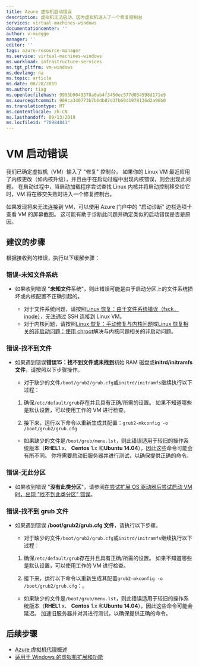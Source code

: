 ```yaml
---
title: Azure 虚拟机启动错误
description: 虚拟机无法启动，因为虚拟机进入了一个修复控制台
services: virtual-machines-windows
documentationcenter: ''
author: v-miegge
manager: ''
editor: ''
tags: azure-resource-manager
ms.service: virtual-machines-windows
ms.workload: infrastructure-services
ms.tgt_pltfrm: vm-windows
ms.devlang: na
ms.topic: article
ms.date: 08/28/2019
ms.author: tiag
ms.openlocfilehash: 9995b9049378a0ab4f3450ec577d034598d171e9
ms.sourcegitcommit: 909ca340773b7b6db87d3fb60d1978136d2a96b0
ms.translationtype: MT
ms.contentlocale: zh-CN
ms.lasthandoff: 09/13/2019
ms.locfileid: "70984841"
---
```

# <a name="vm-boot-error"></a>VM 启动错误

我们已确定虚拟机（VM）输入了 "修复" 控制台。 如果你的 Linux VM 最近应用了内核更改（如内核升级），并且由于在启动过程中出现内核错误，则会出现此问题。 在启动过程中，当启动加载程序尝试查找 Linux 内核并将启动控制移交给它时，VM 将在移交失败时进入一个修复控制台。

如果发现将来无法连接到 VM，可以使用 Azure 门户中的 "启动诊断" 边栏选项卡查看 VM 的屏幕截图。 这可能有助于诊断此问题并确定类似的启动错误是否是原因。

## <a name="recommended-steps"></a>建议的步骤

根据接收到的错误，执行以下缓解步骤：

### <a name="error---unknown-filesystem"></a>错误-未知文件系统

* 如果收到错误 "**未知文件**系统"，则此错误可能是由于启动分区上的文件系统损坏或内核配置不正确引起的。

   * 对于文件系统问题，请按照[Linux 恢复：由于文件系统错误（fsck，inode）](https://blogs.msdn.microsoft.com/linuxonazure/2016/09/13/linux-recovery-cannot-ssh-to-linux-vm-due-to-file-system-errors-fsck-inodes/)，无法通过 SSH 连接到 Linux VM。
   * 对于内核问题，请按照[Linux 恢复：手动修复与内核问题](https://blogs.msdn.microsoft.com/linuxonazure/2016/10/09/linux-recovery-manually-fixing-non-boot-issues-related-to-kernel-problems/)或[Linux 恢复相关的非启动问题：使用 chroot](https://blogs.msdn.microsoft.com/linuxonazure/2016/10/09/linux-recovery-fixing-non-boot-issues-related-to-kernel-problems-using-chroot/)解决与内核问题相关的非启动问题。
   
### <a name="error---file-not-found"></a>错误-找不到文件

* 如果遇到错误**错误15：找不到文件或未找到**初始 RAM 磁盘或**initrd/initramfs 文件**，请按照以下步骤操作。

    * 对于缺少的文件`/boot/grub2/grub.cfg`或`initrd/initramfs`继续执行以下过程：

    1. 确保`/etc/default/grub`存在并且具有正确/所需的设置。 如果不知道哪些是默认设置，可以使用工作的 VM 进行检查。

    2. 接下来，运行以下命令以重新生成其配置：`grub2-mkconfig -o /boot/grub2/grub.cfg`

   * 如果缺少的文件是`/boot/grub/menu.lst`，则此错误适用于较旧的操作系统版本（**RHEL**1.x、 **Centos** 1.x 和**Ubuntu 14.04**），因此这些命令可能会有所不同。 你将需要启动旧服务器并进行测试，以确保提供正确的命令。

### <a name="error---no-such-partition"></a>错误-无此分区

* 如果收到错误 "**没有此类分区**"，请参阅[在尝试扩展 OS 驱动器后尝试启动 VM 时，出现 "找不到此类分区" 错误](https://blogs.technet.microsoft.com/shwetanayak/2017/03/12/case-scenario-no-such-partition-error-while-trying-to-start-the-vm-after-attempting-to-extend-the-os-drive/)。

### <a name="error---grubcfg-file-not-found"></a>错误-找不到 grub 文件

* 如果遇到错误 **/boot/grub2/grub.cfg 文件**，请执行以下步骤。

    * 对于缺少的文件`/boot/grub2/grub.cfg`或`initrd/initramfs`继续执行以下过程：

    1. 确保`/etc/default/grub`存在并且具有正确/所需的设置。 如果不知道哪些是默认设置，可以使用工作的 VM 进行检查。

    2. 接下来，运行以下命令以重新生成其配置`grub2-mkconfig -o /boot/grub2/grub.cfg`：。

   * 如果缺少的文件是`/boot/grub/menu.lst`，则此错误适用于较旧的操作系统版本（**RHEL**1.x、 **Centos** 1.x 和**Ubuntu 14.04**），因此这些命令可能会延迟。 加速旧服务器并对其进行测试，以确保提供正确的命令。

## <a name="next-steps"></a>后续步骤

* [Azure 虚拟机代理概述](../extensions/agent-windows.md)
* [适用于 Windows 的虚拟机扩展和功能](../extensions/features-windows.md)

